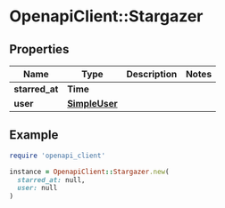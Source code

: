 # OpenapiClient::Stargazer

## Properties

| Name | Type | Description | Notes |
| ---- | ---- | ----------- | ----- |
| **starred_at** | **Time** |  |  |
| **user** | [**SimpleUser**](SimpleUser.md) |  |  |

## Example

```ruby
require 'openapi_client'

instance = OpenapiClient::Stargazer.new(
  starred_at: null,
  user: null
)
```

